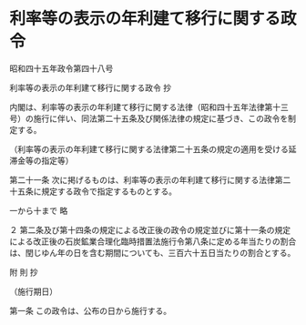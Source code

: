 # 利率等の表示の年利建て移行に関する政令

昭和四十五年政令第四十八号

利率等の表示の年利建て移行に関する政令 抄

内閣は、利率等の表示の年利建て移行に関する法律（昭和四十五年法律第十三号）の施行に伴い、同法第二十五条及び関係法律の規定に基づき、この政令を制定する。

（利率等の表示の年利建て移行に関する法律第二十五条の規定の適用を受ける延滞金等の指定等）

第二十一条 次に掲げるものは、利率等の表示の年利建て移行に関する法律第二十五条に規定する政令で指定するものとする。

一から十まで 略

２ 第二条及び第十四条の規定による改正後の政令の規定並びに第十一条の規定による改正後の石炭鉱業合理化臨時措置法施行令第八条に定める年当たりの割合は、閏じゆん年の日を含む期間についても、三百六十五日当たりの割合とする。

附 則 抄

（施行期日）

第一条 この政令は、公布の日から施行する。
